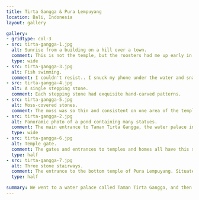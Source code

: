 ```yaml
---
title: Tirta Gangga & Pura Lempuyang
location: Bali, Indonesia
layout: gallery

gallery:
- gridtype: col-3
- src: tirta-gangga-1.jpg
  alt: Sunrise from a building on a hill over a town.
  comment: This is not the temple, but the roosters had me up early in the morning so I caught the sunrise off our balcony in Padang Bay. Not too shabby.
  type: wide
- src: tirta-gangga-3.jpg
  alt: Fish swimming.
  comment: I couldn't resist.. I snuck my phone under the water and snapped a photo of the fish as they gathered around waiting for bits of bread.
- src: tirta-gangga-4.jpg
  alt: A single stepping stone.
  comment: Each stepping stone had exquisite hand-carved patterns.
- src: tirta-gangga-5.jpg
  alt: Moss-covered stones.
  comment: The moss was so thin and consistent on one area of the temple it seemed like carpet.
- src: tirta-gangga-2.jpg
  alt: Panoramic photo of a pond containing many statues.
  comment: The main entrance to Taman Tirta Gangga, the water palace in Bali.
  type: wide
- src: tirta-gangga-6.jpg
  alt: Temple gate.
  comment: The gates and entrances to temples and homes all have this split look. We asked a man at the temple and he said it symbolizes hands coming together which is the greeting and gesture of thanks for people of many Asian cultures.
  type: half
- src: tirta-gangga-7.jpg
  alt: Three stone stairways.
  comment: The entrance to the bottom temple of Pura Lempuyang. Situated on a mountain, there were six temples in various locations along the mountainside.
  type: half

summary: We went to a water palace called Taman Tirta Gangga, and then to a mountain temple called Pura Lempuyang. Both places featured old, impressive stone work.
---
```


